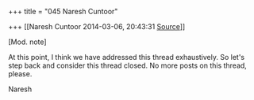 +++
title = "045 Naresh Cuntoor"

+++
[[Naresh Cuntoor	2014-03-06, 20:43:31 [Source](https://groups.google.com/g/samskrita/c/PR2bj1VMfvw)]]



\[Mod. note\]  

At this point, I think we have addressed this thread exhaustively. So let's step back and consider this thread closed. No more posts on this thread, please.  
  

Naresh  


